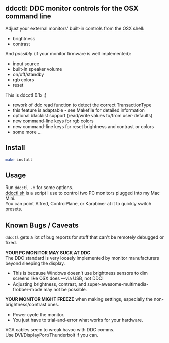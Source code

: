 ddcctl: DDC monitor controls for the OSX command line
----
Adjust your external monitors' built-in controls from the OSX shell:  
* brightness  
* contrast  

And *possibly* (if your monitor firmware is well implemented):  
* input source  
* built-in speaker volume  
* on/off/standby 
* rgb colors
* reset 

This is ddcctl 0.1x ;) 
* rework of ddc read function to detect the correct TransactionType 
* this feature is adaptable - see Makefile for detailed information 
* optional blacklist support (read/write values to/from user-defaults) 
* new command-line keys for rgb colors 
* new command-line keys for reset brightness and contrast or colors 
* some more ... 


Install
----
```bash
make install
```

Usage
----
Run `ddcctl -h` for some options.  
[ddcctl.sh](/ddcctl.sh) is a script I use to control two PC monitors plugged into my Mac Mini.  
You can point Alfred, ControlPlane, or Karabiner at it to quickly switch presets.  

Known Bugs / Caveats
----
`ddcctl` gets a lot of bug reports for stuff that can't be remotely debugged or fixed.  

__YOUR PC MONITOR MAY SUCK AT DDC__  
The DDC standard is very loosely implemented by monitor manufacturers beyond sleeping the display.  
* This is because Windows doesn't use brightness sensors to dim screens like OSX does —via USB, not DDC!
* Adjusting brightness, contrast, and super-awesome-multimedia-frobber-mode may not be possible.   

__YOUR MONITOR MIGHT FREEZE__ when making settings, especially the non-brightness/contrast ones.   
* Power cycle the monitor.  
* You just have to trial-and-error what works for your hardware.  

VGA cables seem to wreak havoc with DDC comms.  
Use DVI/DisplayPort/Thunderbolt if you can.  
 
